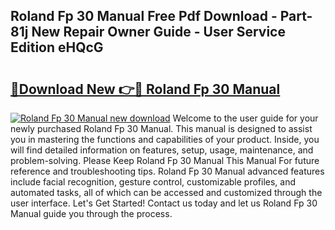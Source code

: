 ## Roland Fp 30 Manual Free Pdf Download - Part-81j New Repair Owner Guide - User Service Edition eHQcG

# <h2><a href="http://cf27857.oget.top/?id=Roland+Fp+30+Manual">🔗Download New 👉🔴 Roland Fp 30 Manual</a></h2>

[![Roland Fp 30 Manual new download](https://i.imgur.com/5g1atiW.png)](http://cf27857.oget.top/?id=Roland+Fp+30+Manual)
Welcome to the user guide for your newly purchased Roland Fp 30 Manual. This manual is designed to assist you in mastering the functions and capabilities of your product. Inside, you will find detailed information on features, setup, usage, maintenance, and problem-solving. Please Keep Roland Fp 30 Manual This Manual For future reference and troubleshooting tips. Roland Fp 30 Manual advanced features include facial recognition, gesture control, customizable profiles, and automated tasks, all of which can be accessed and customized through the user interface. Let's Get Started! Contact us today and let us Roland Fp 30 Manual guide you through the process.
